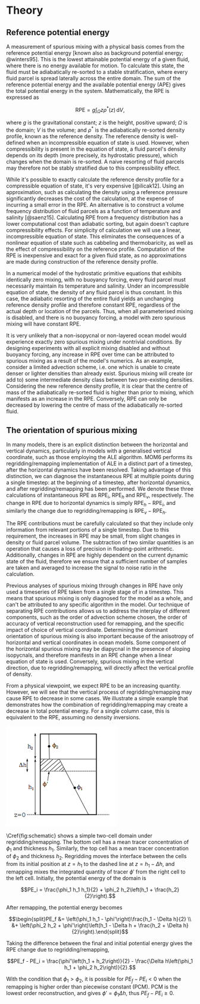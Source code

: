 # Theory

## Reference potential energy
A measurement of spurious mixing with a physical basis comes from the reference potential energy [known also as background potential energy; @winters95]. This is the lowest attainable potential energy of a given fluid, where there is no energy available for motion. To calculate this state, the fluid must be adiabatically re-sorted to a stable stratification, where every fluid parcel is spread laterally across the entire domain. The sum of the reference potential energy and the available potential energy (APE) gives the total potential energy in the system. Mathematically, the RPE is expressed as

$$\mathrm{RPE} = g \int_\Omega z \rho^*(z)\,\mathrm dV,$$

where $g$ is the gravitational constant; $z$ is the height, positive upward; $\Omega$ is the domain; $V$ is the volume; and $\rho^*$ is the adiabatically re-sorted density profile, known as the reference density. The reference density is well-defined when an incompressible equation of state is used. However, when compressibility is present in the equation of state, a fluid parcel's density depends on its depth (more precisely, its hydrostatic pressure), which changes when the domain is re-sorted. A naive resorting of fluid parcels may therefore not be stably stratified due to this compressibility effect.

While it's possible to exactly calculate the reference density profile for a compressible equation of state, it's very expensive [@ilicak12]. Using an approximation, such as calculating the density using a reference pressure significantly decreases the cost of the calculation, at the expense of incurring a small error in the RPE. An alternative is to construct a volume frequency distribution of fluid parcels as a function of temperature and salinity [@saenz15]. Calculating RPE from a frequency distribution has a lower computational cost than adiabatic sorting, but again doesn't capture compressibility effects. For simplicity of calculation we will use a linear, incompressible equation of state. This eliminates the consequences of a nonlinear equation of state such as cabbeling and thermobaricity, as well as the effect of compressibility on the reference profile. Computation of the RPE is inexpensive and exact for a given fluid state, as no approximations are made during construction of the reference density profile.

In a numerical model of the hydrostatic primitive equations that exhibits identically zero mixing, with no buoyancy forcing, every fluid parcel must necessarily maintain its temperature and salinity. Under an incompressible equation of state, the density of any fluid parcel is thus constant. In this case, the adiabatic resorting of the entire fluid yields an unchanging reference density profile and therefore constant RPE, regardless of the actual depth or location of the parcels. Thus, when all parameterised mixing is disabled, and there is no buoyancy forcing, a model with zero spurious mixing will have constant RPE.

It is very unlikely that a non-isopycnal or non-layered ocean model would experience exactly zero spurious mixing under nontrivial conditions. By designing experiments with all explicit mixing disabled and without buoyancy forcing, any increase in RPE over time can be attributed to spurious mixing as a result of the model's numerics. As an example, consider a limited advection scheme, i.e. one which is unable to create denser or lighter densities than already exist. Spurious mixing will create (or add to) some intermediate density class between two pre-existing densities. Considering the new reference density profile, it is clear that the centre of mass of the adiabatically re-sorted fluid is higher than prior to mixing, which manifests as an increase in the RPE. Conversely, RPE can only be decreased by lowering the centre of mass of the adiabatically re-sorted fluid.

## The orientation of spurious mixing

In many models, there is an explicit distinction between the horizontal and vertical dynamics, particularly in models with a generalised vertical coordinate, such as those employing the ALE algorithm. MOM6 performs its regridding/remapping implementation of ALE in a distinct part of a timestep, after the horizontal dynamics have been resolved. Taking advantage of this distinction, we can diagnose the instantaneous RPE at multiple points during a single timestep: at the beginning of a timestep, after horizontal dynamics, and after regridding/remapping has been performed. We denote these three calculations of instantaneous RPE as $\text{RPE}_i$, $\text{RPE}_h$ and $\text{RPE}_v$, respectively. The change in RPE due to horizontal dynamics is simply $\text{RPE}_h - \text{RPE}_i$, and similarly the change due to regridding/remapping is $\text{RPE}_v - \text{RPE}_h$.

The RPE contributions must be carefully calculated so that they include only information from relevant portions of a single timestep. Due to this requirement, the increases in RPE may be small, from slight changes in density or fluid parcel volume. The subtraction of two similar quantities is an operation that causes a loss of precision in floating-point arithmetic. Additionally, changes in RPE are highly dependent on the current dynamic state of the fluid, therefore we ensure that a sufficient number of samples are taken and averaged to increase the signal to noise ratio in the calculation.

Previous analyses of spurious mixing through changes in RPE have only used a timeseries of RPE taken from a single stage of in a timestep. This means that spurious mixing is only diagnosed for the model as a whole, and can't be attributed to any specific algorithm in the model. Our technique of separating RPE contributions allows us to address the interplay of different components, such as the order of advection scheme chosen, the order of accuracy of vertical reconstruction used for remapping, and the specific impact of choice of vertical coordinate. Determining the dominant orientation of spurious mixing is also important because of the anisotropy of horizontal and vertical coordinates in ocean models. Some component of the horizontal spurious mixing may be diapycnal in the presence of sloping isopycnals, and therefore manifests in an RPE change when a linear equation of state is used. Conversely, spurious mixing in the vertical direction, due to regridding/remapping, will directly affect the vertical profile of density.

From a physical viewpoint, we expect RPE to be an increasing quantity. However, we will see that the vertical process of regridding/remapping may cause RPE to decrease in some cases. We illustrate a simple example that demonstrates how the combination of regridding/remapping may create a decrease in total potential energy. For a single column case, this is equivalent to the RPE, assuming no density inversions.

![\label{fig:schematic} A schematic demonstrating the ability for regridding/remapping to cause a decrease in RPE](plots/schematic.png)

\Cref{fig:schematic} shows a simple two-cell domain under regridding/remapping. The bottom cell has a mean tracer concentration of $\phi_1$ and thickness $h_1$. Similarly, the top cell has a mean tracer concentration of $\phi_2$ and thickness $h_2$. Regridding moves the interface between the cells from its initial position at $z = h_1$ to the dashed line at $z = h_1 - \Delta h$, and remapping mixes the integrated quantity of tracer $\phi'$ from the right cell to the left cell. Initially, the potential energy of the domain is

$$PE_i = \frac{\phi_1 h_1 h_1}{2} + \phi_2 h_2\left(h_1 + \frac{h_2}{2}\right).$$

After remapping, the potential energy becomes

$$\begin{split}PE_f &= \left(\phi_1 h_1 - \phi'\right)\frac{h_1 - \Delta h}{2} \\ &+ \left(\phi_2 h_2 + \phi'\right)\left(h_1 - \Delta h + \frac{h_2 + \Delta h}{2}\right).\end{split}$$

Taking the difference between the final and initial potential energy gives the RPE change due to regridding/remapping,

$$PE_f - PE_i = \frac{\phi'\left(h_1 + h_2\right)}{2} - \frac{\Delta h\left(\phi_1 h_1 + \phi_2 h_2\right)}{2}.$$

With the condition that $\phi_1 > \phi_2$, it is possible for $PE_f - PE_i < 0$ when the remapping is higher order than piecewise constant (PCM). PCM is the lowest order reconstruction, and gives $\phi' = \phi_1 \Delta h$, thus $PE_f - PE_i \ge 0$.
